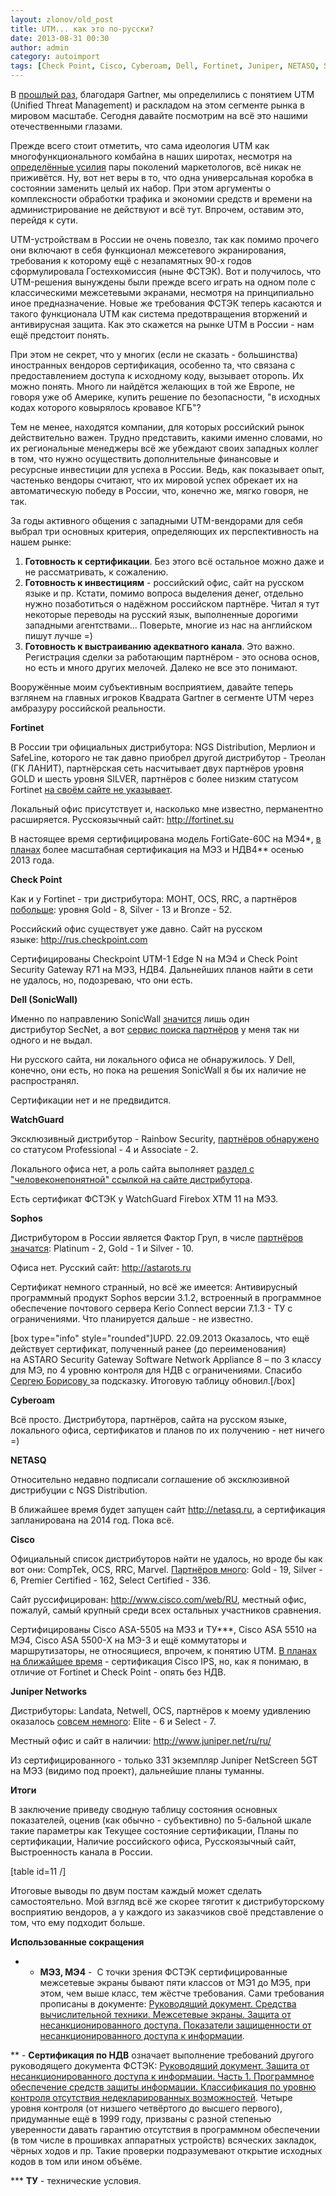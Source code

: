 ```yaml
---
layout: zlonov/old_post
title: UTM... как это по-русски?
date: 2013-08-31 00:30
author: admin
category: autoimport
tags: [Check Point, Cisco, Cyberoam, Dell, Fortinet, Juniper, NETASQ, SonicWALL, Sophos, UTM, WatchGuard, анализ, информационная безопасность, обзор, Россия, рынок, сертификация, сравнение, ФСТЭК]
---
```

В <a href="https://zlonov.ru/2013/08/this-foreign-strange-word-utm/" target="_blank">прошлый раз</a>, благодаря Gartner, мы определились с понятием UTM (Unified Threat Management) и раскладом на этом сегменте рынка в мировом масштабе. Сегодня давайте посмотрим на всё это нашими отечественными глазами.

Прежде всего стоит отметить, что сама идеология UTM как многофункционального комбайна в наших широтах, несмотря на <a href="/assets/uploads/%D0%A1%D0%BF%D0%B5%D1%86%D0%B8%D0%B0%D0%BB%D0%B8%D0%B7%D0%B8%D1%80%D0%BE%D0%B2%D0%B0%D0%BD%D0%BD%D1%8B%D0%B5-%D1%83%D1%81%D1%82%D1%80%D0%BE%D0%B9%D1%81%D1%82%D0%B2%D0%B0-%D0%BF%D1%80%D0%BE%D1%82%D0%B8%D0%B2-UTM-%E2%80%94-%D0%B1%D0%B8%D1%82%D0%B2%D0%B0-%D0%BF%D1%80%D0%BE%D0%B8%D0%B3%D1%80%D0%B0%D0%BD%D0%B0.pdf" target="_blank">определённые усилия</a> пары поколений маркетологов, всё никак не приживётся. Ну, вот нет веры в то, что одна универсальная коробка в состоянии заменить целый их набор. При этом аргументы о комплексности обработки трафика и экономии средств и времени на администрирование не действуют и всё тут. Впрочем, оставим это, перейдя к сути.

UTM-устройствам в России не очень повезло, так как помимо прочего они включают в себя функционал межсетевого экранирования, требования к которому ещё с незапамятных 90-х годов сформулировала Гостехкомиссия (ныне ФСТЭК). Вот и получилось, что UTM-решения вынуждены были прежде всего играть на одном поле с классическими межсетевыми экранами, несмотря на принципиально иное предназначение. Новые же требования ФСТЭК теперь касаются и такого функционала UTM как система предотвращения вторжений и антивирусная защита. Как это скажется на рынке UTM в России - нам ещё предстоит понять.

При этом не секрет, что у многих (если не сказать - большинства) иностранных вендоров сертификация, особенно та, что связана с предоставлением доступа к исходному коду, вызывает оторопь. Их можно понять. Много ли найдётся желающих в той же Европе, не говоря уже об Америке, купить решение по безопасности, "в исходных кодах которого ковырялось кровавое КГБ"?

Тем не менее, находятся компании, для которых российский рынок действительно важен. Трудно представить, какими именно словами, но их региональные менеджеры всё же убеждают своих западных коллег в том, что нужно осуществить дополнительные финансовые и ресурсные инвестиции для успеха в России. Ведь, как показывает опыт, частенько вендоры считают, что их мировой успех обрекает их на автоматическую победу в России, что, конечно же, мягко говоря, не так.

За годы активного общения с западными UTM-вендорами для себя выбрал три основных критерия, определяющих их перспективность на нашем рынке:
<ol>
	<li><strong>Готовность к сертификации</strong>.
Без этого всё остальное можно даже и не рассматривать, к сожалению.</li>
	<li><strong>Готовность к инвестициям</strong> - российский офис, сайт на русском языке и пр.
Кстати, помимо вопроса выделения денег, отдельно нужно позаботиться о надёжном российском партнёре. Читал я тут некоторые переводы на русский язык, выполненные дорогими западными агентствами... Поверьте, многие из нас на английском пишут лучше =)</li>
	<li><strong>Готовность к выстраиванию адекватного канала</strong>.
Это важно. Регистрация сделки за работающим партнёром - это основа основ, но есть и много других мелочей. Далеко не все это понимают.</li>
</ol>
Вооружённые моим субъективным восприятием, давайте теперь взглянем на главных игроков Квадрата Gartner в сегменте UTM через амбразуру российской реальности.

<strong>Fortinet</strong>

В России три официальных дистрибутора: NGS Distribution, Мерлион и SafeLine, которого не так давно приобрел другой дистрибутор - Треолан (ГК ЛАНИТ), партнёрская сеть насчитывает двух партнёров уровня GOLD и шесть уровня SILVER, партнёров с более низким статусом Fortinet <a href="http://www.fortinet.com/partners/emeapartners.html" target="_blank">на своём сайте не указывает</a>.

Локальный офис присутствует и, насколько мне известно, перманентно расширяется. Русскоязычный сайт: <a href="http://fortinet.su" target="_blank">http://fortinet.su</a>

В настоящее время сертифицирована модель FortiGate-60C на МЭ4*, <a href="http://biz.cnews.ru/news/top/index.shtml?2013/06/20/532894" target="_blank">в планах</a> более масштабная сертификация на МЭ3 и НДВ4** осенью 2013 года.

<strong>Check Point</strong>

Как и у Fortinet - три дистрибутора: МОНТ, OCS, RRC, а партнёров <a href="http://partners.us.checkpoint.com/partnerlocator/" target="_blank">побольше</a>: уровня Gold - 8, Silver - 13 и Bronze - 52.

Российский офис существует уже давно. Сайт на русском языке: <a href="http://rus.checkpoint.com" target="_blank">http://rus.checkpoint.com</a>

Сертифицированы Checkpoint UTM-1 Edge N на МЭ4 и Check Point Security Gateway R71 на МЭ3, НДВ4. Дальнейших планов найти в сети не удалось, но, подозреваю, что они есть.

<strong>Dell (SonicWall)</strong>

Именно по направлению SonicWall <a href="http://www.sonicwall.com/emea/en/authorizeddistributors.html" target="_blank">значится</a> лишь один дистрибутор SecNet, а вот <a href="http://www.sonicwall.com/emea/en/howtobuy.html" target="_blank">сервис поиска партнёров</a> у меня так ни одного и не выдал.

Ни русского сайта, ни локального офиса не обнаружилось. У Dell, конечно, они есть, но пока на решения SonicWall я бы их наличие не распространял.

Сертификации нет и не предвидится.

<strong>WatchGuard</strong>

Эксклюзивный дистрибутор - Rainbow Security, <a href="http://findpartner.watchguard.com/" target="_blank">партнёров обнаружено</a> со статусом Professional - 4 и Associate - 2.

Локального офиса нет, а роль сайта выполняет <a href="http://www.rnbo.ru/catalog/?SECTION_ID=2" target="_blank">раздел с "человеконепонятной" ссылкой на сайте дистрибутора</a>.

Есть сертификат ФСТЭК у WatchGuard Firebox XTM 11 на МЭ3.

<strong>Sophos</strong>

Дистрибутором в России является Фактор Груп, в числе <a href="http://www.sophos.com/en-us/partners/partner-locator.aspx" target="_blank">партнёров значатся</a>: Platinum - 2, Gold - 1 и Silver - 10.

Офиса нет. Русский сайт: <a href="http://astarots.ru/" target="_blank">http://astarots.ru</a>

Сертификат немного странный, но всё же имеется: Антивирусный программный продукт Sophos версии 3.1.2, встроенный в программное обеспечение почтового сервера Kerio Connect версии 7.1.3 - ТУ с ограничениями. Что планируется дальше - не известно.

[box type="info" style="rounded"]UPD. 22.09.2013 Оказалось, что ещё действует сертификат, полученный ранее (до переименования) на ASTARO Security Gateway Software Network Appliance 8 – по 3 классу для МЭ, по 4 уровню контроля для НДВ с ограничениями. Спасибо <a href="http://sborisov.blogspot.ru/" target="_blank">Сергею Борисову </a>за подсказку. Итоговую таблицу обновил.[/box]

<strong>Cyberoam</strong>

Всё просто. Дистрибутора, партнёров, сайта на русском языке, локального офиса, сертификатов и планов по их получению - нет ничего =)

<strong>NETASQ</strong>

Относительно недавно подписали соглашение об эксклюзивной дистрибуции с NGS Distribution.

В ближайшее время будет запущен сайт <a href="http://netasq.ru" target="_blank">http://netasq.ru</a>, а сертификация запланирована на 2014 год. Пока всё.

<strong>Cisco</strong>

Официальный список дистрибуторов найти не удалось, но вроде бы как вот они: CompTek, OCS, RRC, Marvel. <a href="http://tools.cisco.com/WWChannels/LOCATR/performAdvanceSearch.do" target="_blank">Партнёров много</a>: Gold - 19, Silver - 6, Premier Certified - 162, Select Certified - 336.

Сайт руссифицирован: <a href="http://www.cisco.com/web/RU/index.html" target="_blank">http://www.cisco.com/web/RU</a>, местный офис, пожалуй, самый крупный среди всех остальных участников сравнения.

Сертифицированы Cisco ASA-5505 на МЭ3 и ТУ***, Cisco ASA 5510 на МЭ4, Cisco ASA 5500-X на МЭ-3 и ещё коммутаторы и маршрутизаторы, не относящиеся, впрочем, к понятию UTM. <a href="http://www.content-review.com/articles/24313" target="_blank">В планах на ближайшее время</a> - сертификация Cisco IPS, но, как я понимаю, в отличие от Fortinet и Check Point - опять без НДВ.

<strong>Juniper Networks</strong>

Дистрибуторы: Landata, Netwell, OCS, партнёров к моему удивлению оказалось <a href="http://www.juniper.net/ru/ru/partners/locator/" target="_blank">совсем немного</a>: Elite - 6 и Select - 7.

Местный офис и сайт в наличии: <a href="http://www.juniper.net/ru/ru/" target="_blank">http://www.juniper.net/ru/ru/</a>

Из сертифицированного - только 331 экземпляр Juniper NetScreen 5GT на МЭ3 (видимо под проект), дальнейшие планы туманны.

<strong>Итоги</strong>

В заключение приведу сводную таблицу состояния основных показателей, оценив (как обычно - субъективно) по 5-бальной шкале такие параметры как Текущее состояние сертификации, Планы по сертификации, Наличие российского офиса, Русскоязычный сайт, Выстроенность канала в России.

[table id=11 /]

Итоговые выводы по двум постам каждый может сделать самостоятельно. Мой взгляд всё же скорее тяготит к дистрибуторскому восприятию вендоров, а у каждого из заказчиков своё представление о том, что ему подходит больше.

<strong>Использованные сокращения</strong>

* - <strong>МЭ3, МЭ4</strong> -  С точки зрения ФСТЭК сертифицированные межсетевые экраны бывают пяти классов от МЭ1 до МЭ5, при этом, чем выше класс, тем жёстче требования. Сами требования прописаны в документе: <a href="http://fstec.ru/normativnye-i-metodicheskie-dokumenty-tzi/114-deyatelnost/tekushchaya/tekhnicheskaya-zashchita-informatsii/normativnye-i-metodicheskie-dokumenty/spetsialnye-normativnye-dokumenty/383-rukovodyashchij-dokument-reshenie-predsedatelya-gostekhkomissii-rossii-ot-25-iyulya-1997-g" target="_blank">Руководящий документ. Средства вычислительной техники. Межсетевые экраны. Защита от несанкционированного доступа. Показатели защищенности от несанкционированного доступа к информации</a>.

** - <strong>Сертификация по НДВ</strong> означает выполнение требований другого руководящего документа ФСТЭК: <a href="http://www.fstec.ru/ru/normativnye-i-metodicheskie-dokumenty-tzi/114-deyatelnost/tekushchaya/tekhnicheskaya-zashchita-informatsii/normativnye-i-metodicheskie-dokumenty/spetsialnye-normativnye-dokumenty/382-rukovodyashchij-dokument-prikaz-predsedatelya-gostekhkomissii-rossii-ot-4-iyunya-1999-g-n-114" target="_blank">Руководящий документ. Защита от несанкционированного доступа к информации. Часть 1. Программное обеспечение средств защиты информации. Классификация по уровню контроля отсутствия недекларированных возможностей</a>. Четыре уровня контроля (от низшего четвёртого до высшего первого), придуманные ещё в 1999 году, призваны с разной степенью уверенности давать гарантию отсутствия в программном обеспечении (в том числе в прошивках аппаратных устройств) всяческих закладок, чёрных ходов и пр. Такие проверки подразумевают открытие исходных кодов в том или ином объёме.

*** <strong>ТУ</strong> - технические условия.
